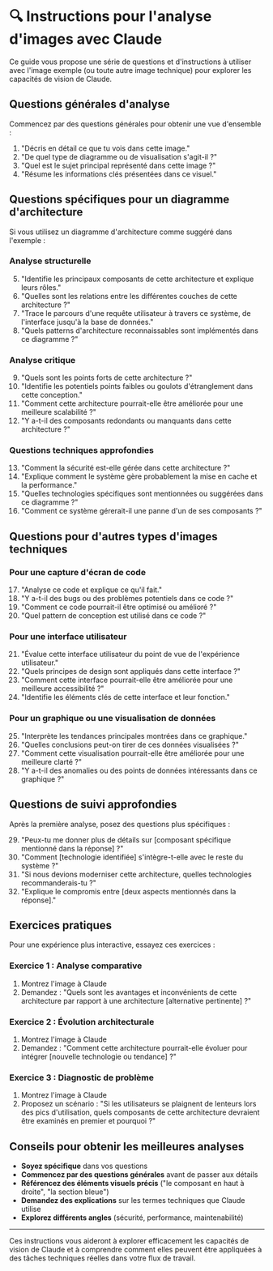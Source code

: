 # 🔍 Instructions pour l'analyse d'images avec Claude

Ce guide vous propose une série de questions et d'instructions à utiliser avec l'image exemple (ou toute autre image technique) pour explorer les capacités de vision de Claude.

## Questions générales d'analyse

Commencez par des questions générales pour obtenir une vue d'ensemble :

1. "Décris en détail ce que tu vois dans cette image."
2. "De quel type de diagramme ou de visualisation s'agit-il ?"
3. "Quel est le sujet principal représenté dans cette image ?"
4. "Résume les informations clés présentées dans ce visuel."

## Questions spécifiques pour un diagramme d'architecture

Si vous utilisez un diagramme d'architecture comme suggéré dans l'exemple :

### Analyse structurelle

5. "Identifie les principaux composants de cette architecture et explique leurs rôles."
6. "Quelles sont les relations entre les différentes couches de cette architecture ?"
7. "Trace le parcours d'une requête utilisateur à travers ce système, de l'interface jusqu'à la base de données."
8. "Quels patterns d'architecture reconnaissables sont implémentés dans ce diagramme ?"

### Analyse critique

9. "Quels sont les points forts de cette architecture ?"
10. "Identifie les potentiels points faibles ou goulots d'étranglement dans cette conception."
11. "Comment cette architecture pourrait-elle être améliorée pour une meilleure scalabilité ?"
12. "Y a-t-il des composants redondants ou manquants dans cette architecture ?"

### Questions techniques approfondies

13. "Comment la sécurité est-elle gérée dans cette architecture ?"
14. "Explique comment le système gère probablement la mise en cache et la performance."
15. "Quelles technologies spécifiques sont mentionnées ou suggérées dans ce diagramme ?"
16. "Comment ce système gérerait-il une panne d'un de ses composants ?"

## Questions pour d'autres types d'images techniques

### Pour une capture d'écran de code

17. "Analyse ce code et explique ce qu'il fait."
18. "Y a-t-il des bugs ou des problèmes potentiels dans ce code ?"
19. "Comment ce code pourrait-il être optimisé ou amélioré ?"
20. "Quel pattern de conception est utilisé dans ce code ?"

### Pour une interface utilisateur

21. "Évalue cette interface utilisateur du point de vue de l'expérience utilisateur."
22. "Quels principes de design sont appliqués dans cette interface ?"
23. "Comment cette interface pourrait-elle être améliorée pour une meilleure accessibilité ?"
24. "Identifie les éléments clés de cette interface et leur fonction."

### Pour un graphique ou une visualisation de données

25. "Interprète les tendances principales montrées dans ce graphique."
26. "Quelles conclusions peut-on tirer de ces données visualisées ?"
27. "Comment cette visualisation pourrait-elle être améliorée pour une meilleure clarté ?"
28. "Y a-t-il des anomalies ou des points de données intéressants dans ce graphique ?"

## Questions de suivi approfondies

Après la première analyse, posez des questions plus spécifiques :

29. "Peux-tu me donner plus de détails sur [composant spécifique mentionné dans la réponse] ?"
30. "Comment [technologie identifiée] s'intègre-t-elle avec le reste du système ?"
31. "Si nous devions moderniser cette architecture, quelles technologies recommanderais-tu ?"
32. "Explique le compromis entre [deux aspects mentionnés dans la réponse]."

## Exercices pratiques

Pour une expérience plus interactive, essayez ces exercices :

### Exercice 1 : Analyse comparative
1. Montrez l'image à Claude
2. Demandez : "Quels sont les avantages et inconvénients de cette architecture par rapport à une architecture [alternative pertinente] ?"

### Exercice 2 : Évolution architecturale
1. Montrez l'image à Claude
2. Demandez : "Comment cette architecture pourrait-elle évoluer pour intégrer [nouvelle technologie ou tendance] ?"

### Exercice 3 : Diagnostic de problème
1. Montrez l'image à Claude
2. Proposez un scénario : "Si les utilisateurs se plaignent de lenteurs lors des pics d'utilisation, quels composants de cette architecture devraient être examinés en premier et pourquoi ?"

## Conseils pour obtenir les meilleures analyses

- **Soyez spécifique** dans vos questions
- **Commencez par des questions générales** avant de passer aux détails
- **Référencez des éléments visuels précis** ("le composant en haut à droite", "la section bleue")
- **Demandez des explications** sur les termes techniques que Claude utilise
- **Explorez différents angles** (sécurité, performance, maintenabilité)

---

Ces instructions vous aideront à explorer efficacement les capacités de vision de Claude et à comprendre comment elles peuvent être appliquées à des tâches techniques réelles dans votre flux de travail.